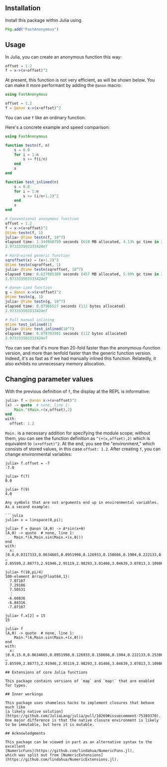 ## Installation

Install this package within Julia using
```julia
Pkg.add("FastAnonymous")
```

## Usage

In Julia, you can create an anonymous function this way:
```julia
offset = 1.2
f = x->(x+offset)^2
```

At present, this function is not very efficient, as will be shown below.
You can make it more performant by adding the `@anon` macro:

```julia
using FastAnonymous

offset = 1.2
f = @anon x->(x+offset)^2
```
You can use `f` like an ordinary function. 

Here's a concrete example and speed comparison:
```julia
using FastAnonymous

function testn(f, n)
    s = 0.0
    for i = 1:n
        s += f(i/n)
    end
    s
end

function test_inlined(n)
    s = 0.0
    for i = 1:n
        s += (i/n+1.2)^2
    end
    s
end

# Conventional anonymous function
offset = 1.2
f = x->(x+offset)^2
@time testn(f, 1)
julia> @time testn(f, 10^7)
elapsed time: 1.344960759 seconds (610 MB allocated, 4.13% gc time in 28 pauses with 0 full sweep)
2.973333503333424e7

# Hard-wired generic function
sqroffset(x) = (x+1.2)^2
@time testn(sqroffset, 1)
julia> @time testn(sqroffset, 10^7)
elapsed time: 0.627085369 seconds (457 MB allocated, 5.99% gc time in 21 pauses with 0 full sweep)
2.973333503333424e7

# @anon-ized function
g = @anon x->(x+offset)^2
@time testn(g, 1)
julia> @time testn(g, 10^7)
elapsed time: 0.07966527 seconds (112 bytes allocated)
2.973333503333424e7

# Full manual inlining
@time test_inlined(1)
julia> @time test_inlined(10^7)
elapsed time: 0.078703981 seconds (112 bytes allocated)
2.973333503333424e7
```

You can see that it's more than 20-fold faster than the anonymous-function version,
and more than tenfold faster than the generic function version.
Indeed, it's as fast as if we had manually inlined this function.
Relatedly, it also exhibits no unnecessary memory allocation.

## Changing parameter values

With the previous definition of `f`, the display at the REPL is informative:
```julia
julia> f = @anon x->(x+offset)^2
(x) -> quote  # none, line 1:
    Main.^(Main.+(x,offset),2)
end
with:
  offset: 1.2
```

`Main.` is a necessary addition for specifying the module scope; without them,
you can see the function definition as `^(+(x,offset),2)` which is equivalent to `(x+offset)^2`.
At the end, you see the "environment," which consists of stored values, in this case `offset: 1.2`.
After creating `f`, you can change environmental variables:
```
julia> f.offset = -7
-7.0

julia> f(7)
0.0

julia> f(9)
4.0

Any symbols that are not arguments end up in environmental variables. As a second example:

```julia
julia> x = linspace(0,pi);

julia> f = @anon (A,θ) -> A*sin(x+θ)
(A,θ) -> quote  # none, line 1:
    Main.*(A,Main.sin(Main.+(x,θ)))
end
with:
  x: [0.0,0.0317333,0.0634665,0.0951998,0.126933,0.158666,0.1904,0.222133,0.253866,0.285599  …  2.85599,2.88773,2.91946,2.95119,2.98293,3.01466,3.04639,3.07813,3.10986,3.14159]

julia> f(10,pi/4)
100-element Array{Float64,1}:
  7.07107
  7.29186
  7.50531
  ⋮      
 -6.60836
 -6.84316
 -7.07107

julia> f.x[2] = 15
15

julia> f
(A,θ) -> quote  # none, line 1:
    Main.*(A,Main.sin(Main.+(x,θ)))
end
with:
  x: [0.0,15.0,0.0634665,0.0951998,0.126933,0.158666,0.1904,0.222133,0.253866,0.285599  …  2.85599,2.88773,2.91946,2.95119,2.98293,3.01466,3.04639,3.07813,3.10986,3.14159]

## Extensions of core Julia functions

This package contains versions of `map` and `map!` that are enabled for types.

## Inner workings

This package uses shameless hacks to implement closures that behave much like
[a likely native solution](https://github.com/JuliaLang/julia/pull/10269#issuecomment-75389370).
One major difference is that the native closure environment is likely to be immutable, but here it is mutable.

## Acknowledgments

This package can be viewed in part as an alternative syntax to the excellent
[NumericFuns](https://github.com/lindahua/NumericFuns.jl),
which was split out from [NumericExtensions](https://github.com/lindahua/NumericExtensions.jl).
